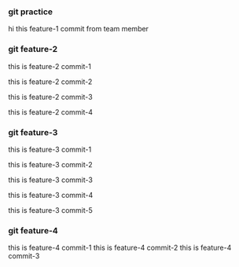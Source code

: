 ### git practice 

hi this feature-1 commit from team member

### git feature-2

this is feature-2 commit-1

this is feature-2 commit-2

this is feature-2 commit-3

this is feature-2 commit-4

### git feature-3

this is feature-3 commit-1

this is feature-3 commit-2

this is feature-3 commit-3

this is feature-3 commit-4

this is feature-3 commit-5

### git feature-4

this is feature-4 commit-1
this is feature-4 commit-2
this is feature-4 commit-3
